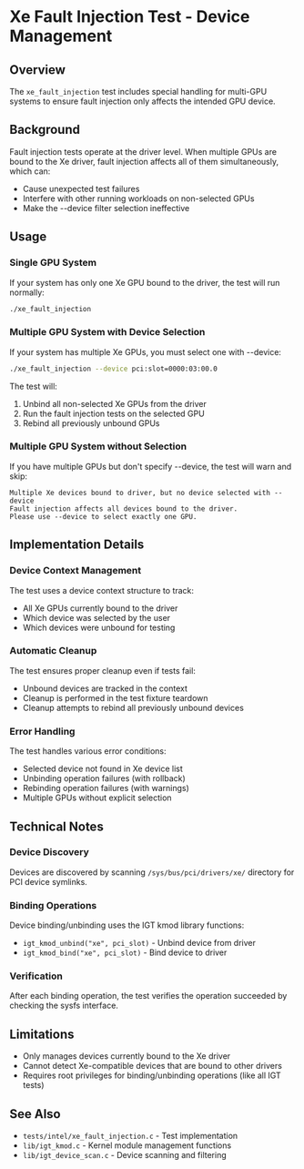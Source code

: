 # Xe Fault Injection Test - Device Management

## Overview
The `xe_fault_injection` test includes special handling for multi-GPU systems to ensure fault injection only affects the intended GPU device.

## Background
Fault injection tests operate at the driver level. When multiple GPUs are bound to the Xe driver, fault injection affects all of them simultaneously, which can:
- Cause unexpected test failures
- Interfere with other running workloads on non-selected GPUs
- Make the --device filter selection ineffective

## Usage

### Single GPU System
If your system has only one Xe GPU bound to the driver, the test will run normally:
```bash
./xe_fault_injection
```

### Multiple GPU System with Device Selection
If your system has multiple Xe GPUs, you must select one with --device:
```bash
./xe_fault_injection --device pci:slot=0000:03:00.0
```

The test will:
1. Unbind all non-selected Xe GPUs from the driver
2. Run the fault injection tests on the selected GPU
3. Rebind all previously unbound GPUs

### Multiple GPU System without Selection
If you have multiple GPUs but don't specify --device, the test will warn and skip:
```
Multiple Xe devices bound to driver, but no device selected with --device
Fault injection affects all devices bound to the driver.
Please use --device to select exactly one GPU.
```

## Implementation Details

### Device Context Management
The test uses a device context structure to track:
- All Xe GPUs currently bound to the driver
- Which device was selected by the user
- Which devices were unbound for testing

### Automatic Cleanup
The test ensures proper cleanup even if tests fail:
- Unbound devices are tracked in the context
- Cleanup is performed in the test fixture teardown
- Cleanup attempts to rebind all previously unbound devices

### Error Handling
The test handles various error conditions:
- Selected device not found in Xe device list
- Unbinding operation failures (with rollback)
- Rebinding operation failures (with warnings)
- Multiple GPUs without explicit selection

## Technical Notes

### Device Discovery
Devices are discovered by scanning `/sys/bus/pci/drivers/xe/` directory for PCI device symlinks.

### Binding Operations
Device binding/unbinding uses the IGT kmod library functions:
- `igt_kmod_unbind("xe", pci_slot)` - Unbind device from driver
- `igt_kmod_bind("xe", pci_slot)` - Bind device to driver

### Verification
After each binding operation, the test verifies the operation succeeded by checking the sysfs interface.

## Limitations
- Only manages devices currently bound to the Xe driver
- Cannot detect Xe-compatible devices that are bound to other drivers
- Requires root privileges for binding/unbinding operations (like all IGT tests)

## See Also
- `tests/intel/xe_fault_injection.c` - Test implementation
- `lib/igt_kmod.c` - Kernel module management functions
- `lib/igt_device_scan.c` - Device scanning and filtering
